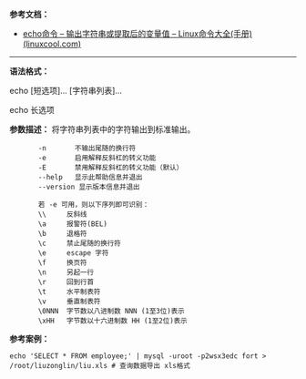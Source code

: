 **参考文档：**

- [echo命令 – 输出字符串或提取后的变量值 – Linux命令大全(手册) (linuxcool.com)](https://www.linuxcool.com/echo)

---

**语法格式：**

 echo [短选项]... [字符串列表]...

 echo 长选项<br />

**参数描述：** 将字符串列表中的字符输出到标准输出。

```shell
       -n       不输出尾随的换行符
       -e       启用解释反斜杠的转义功能
       -E       禁用解释反斜杠的转义功能（默认）
       --help   显示此帮助信息并退出
       --version 显示版本信息并退出

       若 -e 可用，则以下序列即可识别：
       \\     反斜线
       \a     报警符(BEL)
       \b     退格符
       \c     禁止尾随的换行符
       \e     escape 字符
       \f     换页符
       \n     另起一行
       \r     回到行首
       \t     水平制表符
       \v     垂直制表符
       \0NNN  字节数以八进制数 NNN (1至3位)表示
       \xHH   字节数以十六进制数 HH (1至2位)表示
```

**参考案例：**

```shell
echo 'SELECT * FROM employee;' | mysql -uroot -p2wsx3edc fort > /root/liuzonglin/liu.xls # 查询数据导出 xls格式
```
